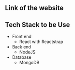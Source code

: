 ## Link of the website

## Tech Stack to be Use

- Front end
  - React with Reactstrap
- Back end
  - NodeJS
- Database
  - MongoDB

